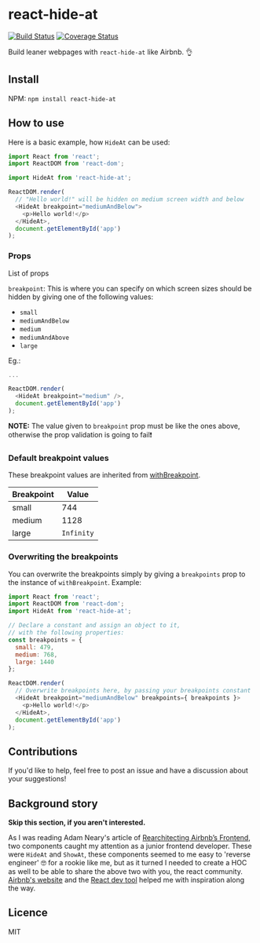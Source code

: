 # react-hide-at

[![Build Status](https://travis-ci.org/kristof0425/react-hide-at.svg?branch=master)](https://travis-ci.org/kristof0425/react-hide-at)
[![Coverage Status](https://coveralls.io/repos/github/kristof0425/react-hide-at/badge.svg?branch=master)](https://coveralls.io/github/kristof0425/react-hide-at?branch=master)

Build leaner webpages with `react-hide-at` like Airbnb. 👌

## Install

NPM:
`npm install react-hide-at`

## How to use

Here is a basic example, how `HideAt` can be used:

```js
import React from 'react';
import ReactDOM from 'react-dom';

import HideAt from 'react-hide-at';

ReactDOM.render(
  // "Hello world!" will be hidden on medium screen width and below
  <HideAt breakpoint="mediumAndBelow">
    <p>Hello world!</p>
  </HideAt>,
  document.getElementById('app')
);

```

### Props
List of props

`breakpoint`: This is where you can specify on which screen sizes should be hidden by giving one of the following values:
- `small`
- `mediumAndBelow`
- `medium`
- `mediumAndAbove`
- `large`

Eg.:

```js
...

ReactDOM.render(
  <HideAt breakpoint="medium" />,
  document.getElementById('app')
);
```

**NOTE:** The value given to `breakpoint` prop must be like the ones above, otherwise the prop validation is going to fail❗️

### Default breakpoint values
These breakpoint values are inherited from [withBreakpoint](https://github.com/kristof0425/react-with-breakpoints).

Breakpoint | Value
--- | ---
small | 744
medium | 1128
large | `Infinity`

### Overwriting the breakpoints

You can overwrite the breakpoints simply by giving a `breakpoints` prop to the instance of `withBreakpoint`.
Example:

```js
import React from 'react';
import ReactDOM from 'react-dom';
import HideAt from 'react-hide-at';

// Declare a constant and assign an object to it,
// with the following properties:
const breakpoints = {
  small: 479,
  medium: 768,
  large: 1440
};

ReactDOM.render(
  // Overwrite breakpoints here, by passing your breakpoints constant
  <HideAt breakpoint="mediumAndBelow" breakpoints={ breakpoints }>
    <p>Hello world!</p>
  </HideAt>,
  document.getElementById('app')
);
```

## Contributions

If you'd like to help, feel free to post an issue and have a discussion about your suggestions!

## Background story

**Skip this section, if you aren't interested.**

As I was reading Adam Neary's article of [Rearchitecting Airbnb’s Frontend](https://medium.com/airbnb-engineering/rearchitecting-airbnbs-frontend-5e213efc24d2), two components caught my attention as a junior frontend developer. These were `HideAt` and `ShowAt`, these components seemed to me easy to 'reverse engineer' 🤓 for a rookie like me, but as it turned I needed to create a HOC as well to be able to share the above two with you, the react community. [Airbnb's website](https://aribnb.com) and the [React dev tool](https://chrome.google.com/webstore/detail/react-developer-tools/fmkadmapgofadopljbjfkapdkoienihi) helped me with inspiration along the way.

## Licence
MIT
